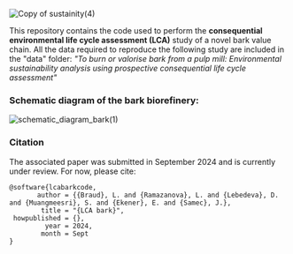 ![Copy of sustainity(4)](https://github.com/user-attachments/assets/1cd6d1cc-6b16-4255-9182-c65294a14c67)

This repository contains the code used to perform the **consequential environmental life cycle assessment (LCA)** study of a novel bark value chain. All the data required to reproduce the following study are included in the "data" folder: 
*"To burn or valorise bark from a pulp mill: Environmental sustainability analysis using prospective consequential life cycle assessment"*

### Schematic diagram of the bark biorefinery:

![schematic_diagram_bark(1)](https://github.com/leabrd/lcabark/assets/52202023/f993e44a-cc93-4ebc-94af-c0fc7e0e6a10)

### Citation 

The associated paper was submitted in September 2024 and is currently under review. For now, please cite:
```
@software{lcabarkcode,
       author = {{Braud}, L. and {Ramazanova}, L. and {Lebedeva}, D. and {Muangmeesri}, S. and {Ekener}, E. and {Samec}, J.},
        title = "{LCA bark}",
 howpublished = {},
         year = 2024,
        month = Sept
}
```
